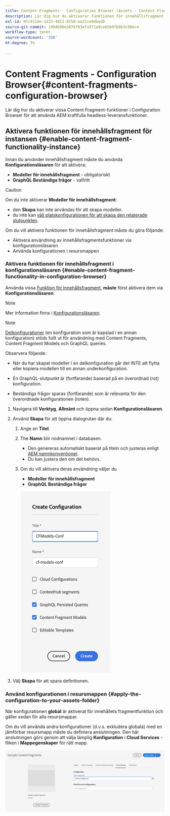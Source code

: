 ```yaml
---
title: Content Fragments - Configuration Browser (Assets - Content Fragments)
description: Lär dig hur du aktiverar funktionen för innehållsfragment i konfigurationsläsaren.
exl-id: 9fc911de-1d33-4811-8f58-ea21ce94bedb
source-git-commit: 1994b90e3876f03efa571a9ce65b9fb8b3c90ec4
workflow-type: tm+mt
source-wordcount: '358'
ht-degree: 3%

---
```


# Content Fragments - Configuration Browser{#content-fragments-configuration-browser}

Lär dig hur du aktiverar vissa Content Fragment-funktioner i Configuration Browser för att använda AEM kraftfulla headless-leveransfunktioner.

## Aktivera funktionen för innehållsfragment för instansen {#enable-content-fragment-functionality-instance}

Innan du använder innehållsfragment måste du använda **Konfigurationsläsaren** för att aktivera:

* **Modeller för innehållsfragment** - obligatoriskt
* **GraphQL Beständiga frågor** - valfritt

>[!CAUTION]
>
>Om du inte aktiverar **Modeller för innehållsfragment**:
>
>* den **Skapa** kan inte användas för att skapa modeller.
>* du inte kan [välj platskonfigurationen för att skapa den relaterade slutpunkten](/help/headless/graphql-api/graphql-endpoint.md).

Om du vill aktivera funktionen för innehållsfragment måste du göra följande:

* Aktivera användning av innehållsfragmentsfunktioner via konfigurationsläsaren
* Använda konfigurationen i resursmappen

### Aktivera funktionen för innehållsfragment i konfigurationsläsaren {#enable-content-fragment-functionality-in-configuration-browser}

Använda vissa [Funktion för innehållsfragment](#creating-a-content-fragment-model), **måste** först aktivera dem via **Konfigurationsläsaren**:

>[!NOTE]
>
>Mer information finns i [Konfigurationsläsaren](/help/implementing/developing/introduction/configurations.md#using-configuration-browser).

>[!NOTE]
>
>[Delkonfigurationer](/help/implementing/developing/introduction/configurations.md#configuration-resolution) (en konfiguration som är kapslad i en annan konfiguration) stöds fullt ut för användning med Content Fragments, Content Fragment Models och GraphQL queries.
>
>Observera följande:
>
>
>* När du har skapat modeller i en delkonfiguration går det INTE att flytta eller kopiera modellen till en annan underkonfiguration.
>
>* En GraphQL-slutpunkt är (fortfarande) baserad på en överordnad (rot) konfiguration.
>
>* Beständiga frågor sparas (fortfarande) som är relevanta för den överordnade konfigurationen (roten).


1. Navigera till **Verktyg**, **Allmänt** och öppna sedan **Konfigurationsläsaren**.

1. Använd **Skapa** för att öppna dialogrutan där du:

   1. Ange en **Titel**.
   1. The **Namn** blir nodnamnet i databasen.
      * Den genereras automatiskt baserat på titeln och justeras enligt [AEM namnkonventioner](/help/implementing/developing/introduction/naming-conventions.md).
      * Du kan justera den om det behövs.
   1. Om du vill aktivera deras användning väljer du
      * **Modeller för innehållsfragment**
      * **GraphQL Beständiga frågor**

      ![Definiera konfiguration](assets/cfm-conf-01.png)

1. Välj **Skapa** för att spara definitionen.

<!-- 1. Select the location appropriate to your website. -->

### Använd konfigurationen i resursmappen {#apply-the-configuration-to-your-assets-folder}

När konfigurationen **global** är aktiverat för innehållets fragmentfunktion och gäller sedan för alla resursmappar.

Om du vill använda andra konfigurationer (d.v.s. exkludera globala) med en jämförbar resursmapp måste du definiera anslutningen. Den här anslutningen görs genom att välja lämplig **Konfiguration** i **Cloud Services** -fliken i **Mappegenskaper** för rätt mapp.

![Använd konfiguration](assets/cfm-conf-02.png)
